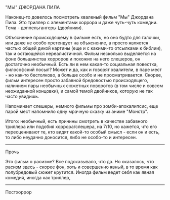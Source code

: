 "МЫ" ДЖОРДАНА ПИЛА

Наконец-то довелось посмотреть хваленый фильм "Мы" Джордана Пила. Это триллер с элементами хоррора и даже чуть-чуть комедии. Тема - доппельгангеры (двойники). 

Объяснение происходящему в фильме есть, но оно будто для галочки, или даже не особо претендует на объяснение, а просто является частью общей дикой картины (еще и с какими-то отсылками к библии), так и остающейся нереалистичной. Фильм несколько выделяется на фоне большинства хорроров и похожих на него слешеров, он достаточно необычный. Есть ли в нем какая-то социальная повестка, философский посыл? Может и да, как и говорят хвалители, в паре мест - но как-то бестолково, а больше особо и не просматривается. Скорее, фильм интересен просто забавной бредовостью происходящего, наличием пары необычных сюжетных поворотов (в том числе и совсем неожиданной концовки), и самой темой двойников, которую не так часто увидишь.

Напоминает слешеры, немного фильмы про зомби-апокалипсис, еще парой мест напомнило одну мрачную сказку из аниме "Монстр".
  
Итого: необычный, есть причины смотреть в качестве забавного триллера или подобия хоррора/слешера, на 7/10, но кажется, что его переоценивают те, кто видят какой-то особый смысл - если он и есть, то либо неудачно доносится, либо не особо-то и интересен.

---

Прочь

Это фильм о расизме? Все подсказывало, что да. Но оказалось, что расизм здесь - скорее фон, хоть и совершенно явный, в то время как полубредовый сюжет крутится. Иногда фильм ведет себя как явная комедия, иногда как триллер, 

---

Постхоррор